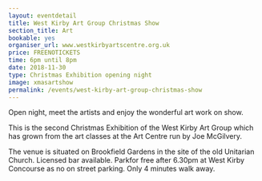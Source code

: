 ```yaml
---
layout: eventdetail
title: West Kirby Art Group Christmas Show
section_title: Art
bookable: yes
organiser_url: www.westkirbyartscentre.org.uk
price: FREENOTICKETS
time: 6pm until 8pm
date: 2018-11-30
type: Christmas Exhibition opening night
image: xmasartshow
permalink: /events/west-kirby-art-group-christmas-show
---
```


Open night, meet the artists and enjoy the wonderful art work on show.

This is the second Christmas Exhibition of the West Kirby Art Group which has grown from the art classes at the Art Centre run by Joe McGilvery.



The venue is situated on Brookfield Gardens in the site of the old Unitarian Church. Licensed bar available. Parkfor free after 6.30pm at West Kirby Concourse as no on street parking. Only 4 minutes walk away.
